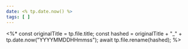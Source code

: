 ```yaml
---
date: <% tp.date.now() %>
tags: [ ]
---
```


<%*
	const originalTitle = tp.file.title;
	const hashed = originalTitle + "_" + tp.date.now("YYYYMMDDHHmmss");
	await tp.file.rename(hashed);
%>